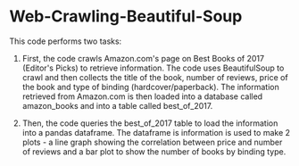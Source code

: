 # Web-Crawling-Beautiful-Soup

This code performs two tasks:

1. First, the code crawls Amazon.com's page on Best Books of 2017 (Editor's Picks) to retrieve information. The code uses BeautifulSoup to crawl and then collects the title of the book, number of reviews, price of the book and type of binding (hardcover/paperback). The information retrieved from Amazon.com is then loaded into a database called amazon_books and into a table called best_of_2017.

2. Then, the code queries the best_of_2017 table to load the information into a pandas dataframe. The dataframe is information is used to make 2 plots - a line graph showing the correlation between price and number of reviews and a bar plot to show the number of books by binding type.



